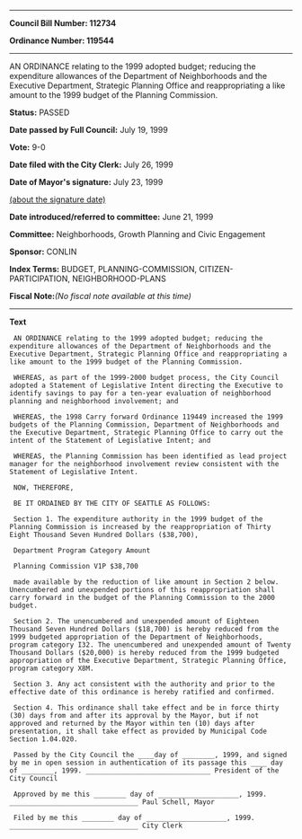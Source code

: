 

********

**Council Bill Number: 112734**
   
**Ordinance Number: 119544**
********

 AN ORDINANCE relating to the 1999 adopted budget; reducing the expenditure allowances of the Department of Neighborhoods and the Executive Department, Strategic Planning Office and reappropriating a like amount to the 1999 budget of the Planning Commission.

**Status:** PASSED
   
**Date passed by Full Council:** July 19, 1999
   
**Vote:** 9-0
   
**Date filed with the City Clerk:** July 26, 1999
   
**Date of Mayor's signature:** July 23, 1999
   
[(about the signature date)](/~public/approvaldate.htm)
   
   
   
**Date introduced/referred to committee:** June 21, 1999
   
**Committee:** Neighborhoods, Growth Planning and Civic Engagement
   
**Sponsor:** CONLIN
   
   
**Index Terms:** BUDGET, PLANNING-COMMISSION, CITIZEN-PARTICIPATION, NEIGHBORHOOD-PLANS

**Fiscal Note:**_(No fiscal note available at this time)_

********

**Text**
   
```
 AN ORDINANCE relating to the 1999 adopted budget; reducing the expenditure allowances of the Department of Neighborhoods and the Executive Department, Strategic Planning Office and reappropriating a like amount to the 1999 budget of the Planning Commission.

 WHEREAS, as part of the 1999-2000 budget process, the City Council adopted a Statement of Legislative Intent directing the Executive to identify savings to pay for a ten-year evaluation of neighborhood planning and neighborhood involvement; and

 WHEREAS, the 1998 Carry forward Ordinance 119449 increased the 1999 budgets of the Planning Commission, Department of Neighborhoods and the Executive Department, Strategic Planning Office to carry out the intent of the Statement of Legislative Intent; and

 WHEREAS, the Planning Commission has been identified as lead project manager for the neighborhood involvement review consistent with the Statement of Legislative Intent.

 NOW, THEREFORE,

 BE IT ORDAINED BY THE CITY OF SEATTLE AS FOLLOWS:

 Section 1. The expenditure authority in the 1999 budget of the Planning Commission is increased by the reappropriation of Thirty Eight Thousand Seven Hundred Dollars ($38,700),

 Department Program Category Amount

 Planning Commission V1P $38,700

 made available by the reduction of like amount in Section 2 below. Unencumbered and unexpended portions of this reappropriation shall carry forward in the budget of the Planning Commission to the 2000 budget.

 Section 2. The unencumbered and unexpended amount of Eighteen Thousand Seven Hundred Dollars ($18,700) is hereby reduced from the 1999 budgeted appropriation of the Department of Neighborhoods, program category I32. The unencumbered and unexpended amount of Twenty Thousand Dollars ($20,000) is hereby reduced from the 1999 budgeted appropriation of the Executive Department, Strategic Planning Office, program category X8M.

 Section 3. Any act consistent with the authority and prior to the effective date of this ordinance is hereby ratified and confirmed.

 Section 4. This ordinance shall take effect and be in force thirty (30) days from and after its approval by the Mayor, but if not approved and returned by the Mayor within ten (10) days after presentation, it shall take effect as provided by Municipal Code Section 1.04.020.

 Passed by the City Council the ____day of ________, 1999, and signed by me in open session in authentication of its passage this ____ day of ________, 1999. _______________________________ President of the City Council

 Approved by me this ________ day of ____________________, 1999. ________________________________ Paul Schell, Mayor

 Filed by me this ________ day of ____________________, 1999. ________________________________ City Clerk

```
